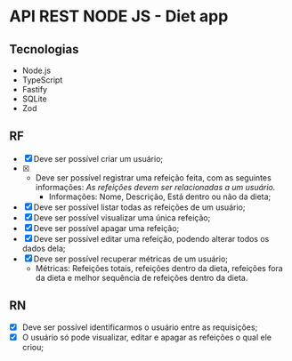 # API REST NODE JS - Diet app

## Tecnologias
- Node.js
- TypeScript
- Fastify
- SQLite
- Zod

## RF

- [X] Deve ser possível criar um usuário;
- [X] - Deve ser possível registrar uma refeição feita, com as seguintes informações:
        *As refeições devem ser relacionadas a um usuário.*
    - Informações: Nome, Descrição, Está dentro ou não da dieta;
- [X] Deve ser possível listar todas as refeições de um usuário;
- [X] Deve ser possível visualizar uma única refeição;
- [X] Deve ser possível apagar uma refeição;
- [X] Deve ser possível editar uma refeição, podendo alterar todos os dados dela;
- [X] Deve ser possível recuperar métricas de um usuário;
    - Métricas: Refeições totais, refeições dentro da dieta, refeições fora da dieta e melhor sequência de refeições dentro da dieta.

## RN

- [X] Deve ser possível identificarmos o usuário entre as requisições;
- [X] O usuário só pode visualizar, editar e apagar as refeições o qual ele criou;